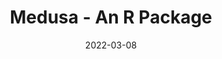 ---
title: Medusa - An R Package
summary: Medusa was built to clean and tidy demographic data for SIOP
tags:
  - R
  - EDA
  - Data Analysis
date: '2022-03-08'

# Optional external URL for project (replaces project detail page).
external_link: 'https://szarr.github.io/medusa/'

#image:
#  caption: Photo by rawpixel on Unsplash
#  focal_point: Smart

links:
url_code: ''
url_pdf: ''
url_slides: ''
url_video: ''

# Slides (optional).
#   Associate this project with Markdown slides.
#   Simply enter your slide deck's filename without extension.
#   E.g. `slides = "example-slides"` references `content/slides/example-slides.md`.
#   Otherwise, set `slides = ""`.
slides: ""
---